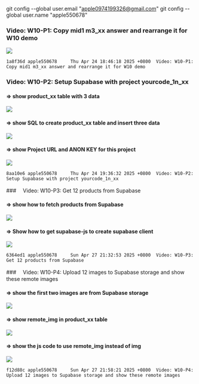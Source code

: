 git config --global user.email "apple0974199326@gmail.com"
git config --global user.name "apple550678"

### Video: W10-P1: Copy mid1 m3_xx answer and rearrange it for W10 demo

![](w10-p1.png)

```
1a8f36d apple550678     Thu Apr 24 18:46:18 2025 +0800  Video: W10-P1: Copy mid1 m3_xx answer and rearrange it for W10 demo
```

### Video: W10-P2: Setup Supabase with project yourcode_1n_xx

#### => show product_xx table with 3 data

![](w10-p2-1.png)

#### => show SQL to create product_xx table and insert three data

![](w10-p2-2.png)

#### => show Project URL and ANON KEY for this project

![](w10-p2-3.png)

```
8aa10e6 apple550678     Thu Apr 24 19:36:32 2025 +0800  Video: W10-P2: Setup Supabase with project yourcode_1n_xx
```

###　 Video: W10-P3: Get 12 products from Supabase

#### => show how to fetch products from Supabase

![](w10-p3-1.png)

#### => Show how to get supabase-js to create supabase client

![](w10-p3-2.png)

```
6364ed1 apple550678     Sun Apr 27 21:32:53 2025 +0800  Video: W10-P3: Get 12 products from Supabase
```

###　 Video: W10-P4: Upload 12 images to Supabase storage and show these remote images

#### => show the first two images are from Supabase storage

![](w10-p4-1.png)

#### => show remote_img in product_xx table

![](w10-p4-2.png)

#### => show the js code to use remote_img instead of img

![](w10-p4-3.png)

```
f12d88c apple550678     Sun Apr 27 21:58:21 2025 +0800  Video: W10-P4: Upload 12 images to Supabase storage and show these remote images
```
